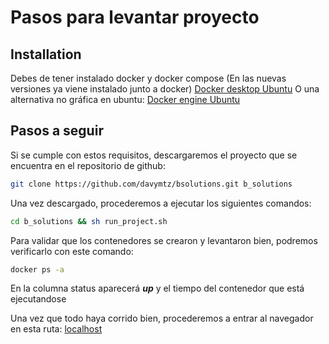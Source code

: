 # Pasos para levantar proyecto

## Installation
Debes de tener instalado docker[]() y docker compose (En las nuevas versiones ya viene instalado junto a docker)
[Docker desktop Ubuntu](https://docs.docker.com/desktop/install/linux-install/)
O una alternativa no gráfica en ubuntu: [Docker engine Ubuntu](https://docs.docker.com/engine/install/ubuntu/)

## Pasos a seguir
Si se cumple con estos requisitos, descargaremos el proyecto que se encuentra en el repositorio de github:
```bash
git clone https://github.com/davymtz/bsolutions.git b_solutions
```
Una vez descargado, procederemos a ejecutar los siguientes comandos:

```bash
cd b_solutions && sh run_project.sh
```
Para validar que los contenedores se crearon y levantaron bien, podremos verificarlo con este comando:
```bash
docker ps -a
```
En la columna status aparecerá **_up_** y el tiempo del contenedor que está ejecutandose

Una vez que todo haya corrido bien, procederemos a entrar al navegador en esta ruta: [localhost](http://localhost)